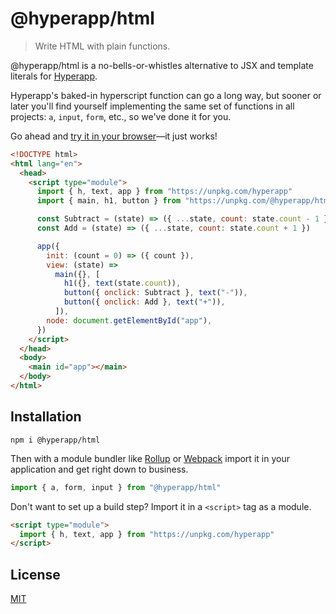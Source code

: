# @hyperapp/html

> Write HTML with plain functions.

@hyperapp/html is a no-bells-or-whistles alternative to JSX and template literals for [Hyperapp](https://github.com/jorgebucaran/hyperapp).

Hyperapp's baked-in hyperscript function can go a long way, but sooner or later you'll find yourself implementing the same set of functions in all projects: `a`, `input`, `form`, etc., so we've done it for you.

Go ahead and [try it in your browser](https://hyperapp-html.glitch.me)—it just works!

```html
<!DOCTYPE html>
<html lang="en">
  <head>
    <script type="module">
      import { h, text, app } from "https://unpkg.com/hyperapp"
      import { main, h1, button } from "https://unpkg.com/@hyperapp/html"

      const Subtract = (state) => ({ ...state, count: state.count - 1 })
      const Add = (state) => ({ ...state, count: state.count + 1 })

      app({
        init: (count = 0) => ({ count }),
        view: (state) =>
          main({}, [
            h1({}, text(state.count)),
            button({ onclick: Subtract }, text("-")),
            button({ onclick: Add }, text("+")),
          ]),
        node: document.getElementById("app"),
      })
    </script>
  </head>
  <body>
    <main id="app"></main>
  </body>
</html>
```

## Installation

```console
npm i @hyperapp/html
```

Then with a module bundler like [Rollup](https://rollupjs.org) or [Webpack](https://webpack.js.org) import it in your application and get right down to business.

```js
import { a, form, input } from "@hyperapp/html"
```

Don't want to set up a build step? Import it in a `<script>` tag as a module.

```html
<script type="module">
  import { h, text, app } from "https://unpkg.com/hyperapp"
</script>
```

## License

[MIT](../../LICENSE.md)
